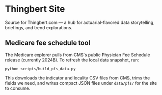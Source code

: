 # Thingbert Site

Source for Thingbert.com — a hub for actuarial-flavored data storytelling, briefings, and trend explorations.

## Medicare fee schedule tool

The Medicare explorer pulls from CMS's public Physician Fee Schedule release (currently 2024B). To refresh the local data snapshot, run:

```
python scripts/build_pfs_data.py
```

This downloads the indicator and locality CSV files from CMS, trims the fields we need, and writes compact JSON files under `data/pfs/` for the site to consume.
